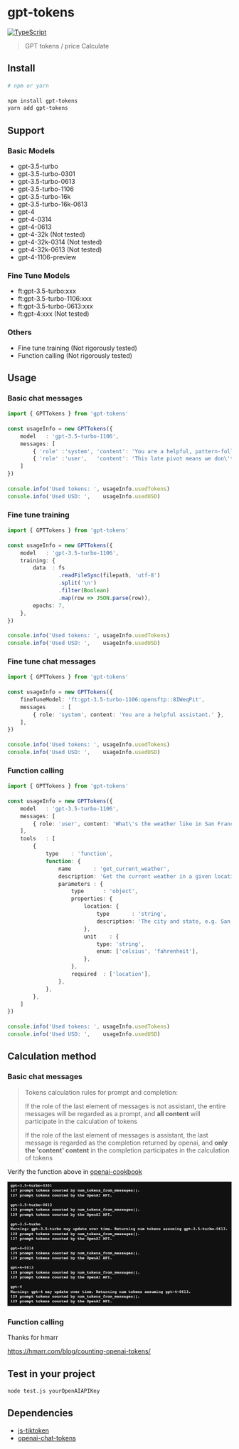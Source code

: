 # gpt-tokens

[![TypeScript](https://img.shields.io/badge/TypeScript-Ready-blue.svg)](https://www.typescriptlang.org/)

> GPT tokens / price Calculate

## Install

```bash
# npm or yarn

npm install gpt-tokens
yarn add gpt-tokens
```

## Support

### Basic Models

* gpt-3.5-turbo
* gpt-3.5-turbo-0301
* gpt-3.5-turbo-0613
* gpt-3.5-turbo-1106
* gpt-3.5-turbo-16k
* gpt-3.5-turbo-16k-0613
* gpt-4
* gpt-4-0314
* gpt-4-0613
* gpt-4-32k  (Not tested)
* gpt-4-32k-0314  (Not tested)
* gpt-4-32k-0613  (Not tested)
* gpt-4-1106-preview

### Fine Tune Models

* ft:gpt-3.5-turbo:xxx
* ft:gpt-3.5-turbo-1106:xxx
* ft:gpt-3.5-turbo-0613:xxx
* ft:gpt-4:xxx (Not tested)

### Others

* Fine tune training (Not rigorously tested)
* Function calling (Not rigorously tested)

## Usage

### Basic chat messages

```typescript
import { GPTTokens } from 'gpt-tokens'

const usageInfo = new GPTTokens({
    model   : 'gpt-3.5-turbo-1106',
    messages: [
        { 'role' :'system', 'content': 'You are a helpful, pattern-following assistant that translates corporate jargon into plain English.' },
        { 'role' :'user',   'content': 'This late pivot means we don\'t have time to boil the ocean for the client deliverable.' },
    ]
})

console.info('Used tokens: ', usageInfo.usedTokens)
console.info('Used USD: ',    usageInfo.usedUSD)
```

### Fine tune training

```typescript
import { GPTTokens } from 'gpt-tokens'

const usageInfo = new GPTTokens({
    model   : 'gpt-3.5-turbo-1106',
    training: {
        data  : fs
                .readFileSync(filepath, 'utf-8')
                .split('\n')
                .filter(Boolean)
                .map(row => JSON.parse(row)),
        epochs: 7,
    },
})

console.info('Used tokens: ', usageInfo.usedTokens)
console.info('Used USD: ',    usageInfo.usedUSD)
```

### Fine tune chat messages

```typescript
import { GPTTokens } from 'gpt-tokens'

const usageInfo = new GPTTokens({
    fineTuneModel: 'ft:gpt-3.5-turbo-1106:opensftp::8IWeqPit',
    messages     : [
        { role: 'system', content: 'You are a helpful assistant.' },
    ],
})

console.info('Used tokens: ', usageInfo.usedTokens)
console.info('Used USD: ',    usageInfo.usedUSD)
```

### Function calling

```typescript
import { GPTTokens } from 'gpt-tokens'

const usageInfo = new GPTTokens({
    model   : 'gpt-3.5-turbo-1106',
    messages: [
        { role: 'user', content: 'What\'s the weather like in San Francisco and Paris?' },
    ],
    tools   : [
        {
            type    : 'function',
            function: {
                name       : 'get_current_weather',
                description: 'Get the current weather in a given location',
                parameters : {
                    type      : 'object',
                    properties: {
                        location: {
                            type       : 'string',
                            description: 'The city and state, e.g. San Francisco, CA',
                        },
                        unit    : {
                            type: 'string',
                            enum: ['celsius', 'fahrenheit'],
                        },
                    },
                    required  : ['location'],
                },
            },
        },
    ]
})

console.info('Used tokens: ', usageInfo.usedTokens)
console.info('Used USD: ',    usageInfo.usedUSD)
```

## Calculation method

### Basic chat messages

> Tokens calculation rules for prompt and completion:
>
> If the role of the last element of messages is not assistant, the entire messages will be regarded as a prompt, and **all content** will participate in the calculation of tokens
>
> If the role of the last element of messages is assistant, the last message is regarded as the completion returned by openai, and **only the 'content' content** in the completion participates in the calculation of tokens

Verify the function above in [openai-cookbook](https://github.com/openai/openai-cookbook/blob/main/examples/How_to_count_tokens_with_tiktoken.ipynb)

![openai-cookbook.png](openai-cookbook.png)

### Function calling

Thanks for hmarr

https://hmarr.com/blog/counting-openai-tokens/

## Test in your project

```bash
node test.js yourOpenAIAPIKey
```

## Dependencies

- [js-tiktoken](https://github.com/dqbd/tiktoken)
- [openai-chat-tokens](https://github.com/hmarr/openai-chat-tokens#readme)
